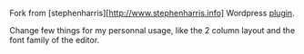 Fork from [stephenharris][http://www.stephenharris.info] Wordpress [plugin](http://wordpress.org/plugins/wp-markdown/).

Change few things for my personnal usage, like the 2 column layout and the font family of the editor.
